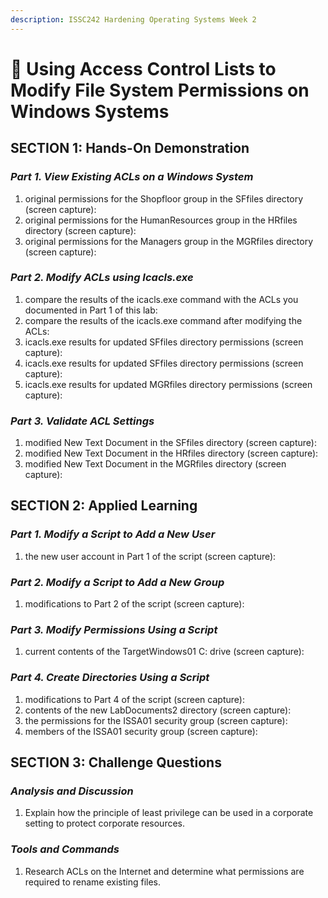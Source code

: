 ```yaml
---
description: ISSC242 Hardening Operating Systems Week 2
---
```


# 🧠 Using Access Control Lists to Modify File System Permissions on Windows Systems

## **SECTION 1: Hands-On Demonstration**

### _**Part 1. View Existing ACLs on a Windows System**_

1. original permissions for the Shopfloor group in the SFfiles directory (screen capture):
2. original permissions for the HumanResources group in the HRfiles directory (screen capture):
3. original permissions for the Managers group in the MGRfiles directory (screen capture):

### _**Part 2. Modify ACLs using Icacls.exe**_

1. compare the results of the icacls.exe command with the ACLs you documented in Part 1 of this lab:
2. compare the results of the icacls.exe command after modifying the ACLs:
3. icacls.exe results for updated SFfiles directory permissions (screen capture):
4. icacls.exe results for updated SFfiles directory permissions (screen capture):
5. icacls.exe results for updated MGRfiles directory permissions (screen capture):

### _**Part 3. Validate ACL Settings**_

1. modified New Text Document in the SFfiles directory (screen capture):
2. modified New Text Document in the HRfiles directory (screen capture):
3. modified New Text Document in the MGRfiles directory (screen capture):

## **SECTION 2: Applied Learning**

### _**Part 1. Modify a Script to Add a New User**_

1. the new user account in Part 1 of the script (screen capture):

### _**Part 2. Modify a Script to Add a New Group**_

1. modifications to Part 2 of the script (screen capture):

### _**Part 3. Modify Permissions Using a Script**_

1. current contents of the TargetWindows01 C: drive (screen capture):

### _**Part 4. Create Directories Using a Script**_

1. modifications to Part 4 of the script (screen capture):
2. contents of the new LabDocuments2 directory (screen capture):
3. the permissions for the ISSA01 security group (screen capture):
4. members of the ISSA01 security group (screen capture):

## **SECTION 3: Challenge Questions**

### _**Analysis and Discussion**_

1. Explain how the principle of least privilege can be used in a corporate setting to protect corporate resources.

### _**Tools and Commands**_

1. Research ACLs on the Internet and determine what permissions are required to rename existing files.
